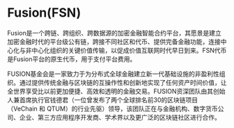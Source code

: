 # 

# Fusion(FSN)

Fusion是一个跨链、跨组织、跨数据源的加密金融智能合约平台，其愿景是建立加密金融时代的平台级公有链，跨接不同社区和代币、提供完备金融功能，连接中心化与非中心化组织的关键价值传输，以促成价值互联网时代早日到来。FSN代币是Fusion平台的原生代币，用于支付平台费用。

FUSION基金会是一家致力于为分布式全球金融建立新一代基础设施的非盈利性组织。通过提供传统金融与区块链的互操作性和创新地实现了任何资产时间价值，让全世界享受比以前更加便捷、高效和透明的金融交易。FUSION资深团队由其创始人兼首席执行官钱德君（一位曾发布了两个全球排名前30的区块链项目（VeChain 和 QTUM）的行业先驱）领导，该团队正在与金融机构、数字货币公司、企业、第三方应用程序开发商、学术界以及更广泛的区块链社区进行合作。

